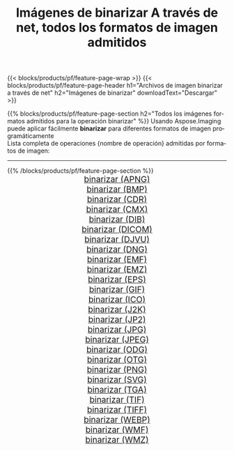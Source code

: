 ﻿---
title: Imágenes de binarizar A través de net, todos los formatos de imagen admitidos 
weight: 3920
url: /es/net/binarize 
lang: es
langdirlevel: 2
locales: zh-hans,ja,it,ru,de,es,fr,nl,id,lt,pl,pt,vi,tr,ko,zh-hant,ar,hi,th,sv,cs,uk,he
description: Usando Aspose.Imaging puede fácilmente binarizar imágenes a través de net
---

{{< blocks/products/pf/feature-page-wrap >}}
{{< blocks/products/pf/feature-page-header h1="Archivos de imagen binarizar a través de net" h2="Imágenes de binarizar" downloadText="Descargar" >}}


{{% blocks/products/pf/feature-page-section  h2="Todos los imágenes formatos admitidos para la operación binarizar" %}}
Usando Aspose.Imaging puede aplicar fácilmente **binarizar** para diferentes formatos de imagen programáticamente
<br/>
Lista completa de operaciones {nombre de operación} admitidas por formatos de imagen:
<hr/>
{{% /blocks/products/pf/feature-page-section %}}
<div class="container-fluid productfamilypage bg-gray">
    <div class="convertypes bg-gray agp-content section">
        <div class="container">
		<div class="row other-converters" style="gap: 10px;font-size: 19px;text-align:center;">
		    <div class='col-md-2 other-converter remove-lp remove-rp'><a href="/imaging/es/net/binarize/apng" style="padding:15px;">binarizar (APNG)</a></div><div class='col-md-2 other-converter remove-lp remove-rp'><a href="/imaging/es/net/binarize/bmp" style="padding:15px;">binarizar (BMP)</a></div><div class='col-md-2 other-converter remove-lp remove-rp'><a href="/imaging/es/net/binarize/cdr" style="padding:15px;">binarizar (CDR)</a></div><div class='col-md-2 other-converter remove-lp remove-rp'><a href="/imaging/es/net/binarize/cmx" style="padding:15px;">binarizar (CMX)</a></div><div class='col-md-2 other-converter remove-lp remove-rp'><a href="/imaging/es/net/binarize/dib" style="padding:15px;">binarizar (DIB)</a></div><div class='col-md-2 other-converter remove-lp remove-rp'><a href="/imaging/es/net/binarize/dicom" style="padding:15px;">binarizar (DICOM)</a></div><div class='col-md-2 other-converter remove-lp remove-rp'><a href="/imaging/es/net/binarize/djvu" style="padding:15px;">binarizar (DJVU)</a></div><div class='col-md-2 other-converter remove-lp remove-rp'><a href="/imaging/es/net/binarize/dng" style="padding:15px;">binarizar (DNG)</a></div><div class='col-md-2 other-converter remove-lp remove-rp'><a href="/imaging/es/net/binarize/emf" style="padding:15px;">binarizar (EMF)</a></div><div class='col-md-2 other-converter remove-lp remove-rp'><a href="/imaging/es/net/binarize/emz" style="padding:15px;">binarizar (EMZ)</a></div><div class='col-md-2 other-converter remove-lp remove-rp'><a href="/imaging/es/net/binarize/eps" style="padding:15px;">binarizar (EPS)</a></div><div class='col-md-2 other-converter remove-lp remove-rp'><a href="/imaging/es/net/binarize/gif" style="padding:15px;">binarizar (GIF)</a></div><div class='col-md-2 other-converter remove-lp remove-rp'><a href="/imaging/es/net/binarize/ico" style="padding:15px;">binarizar (ICO)</a></div><div class='col-md-2 other-converter remove-lp remove-rp'><a href="/imaging/es/net/binarize/j2k" style="padding:15px;">binarizar (J2K)</a></div><div class='col-md-2 other-converter remove-lp remove-rp'><a href="/imaging/es/net/binarize/jp2" style="padding:15px;">binarizar (JP2)</a></div><div class='col-md-2 other-converter remove-lp remove-rp'><a href="/imaging/es/net/binarize/jpg" style="padding:15px;">binarizar (JPG)</a></div><div class='col-md-2 other-converter remove-lp remove-rp'><a href="/imaging/es/net/binarize/jpeg" style="padding:15px;">binarizar (JPEG)</a></div><div class='col-md-2 other-converter remove-lp remove-rp'><a href="/imaging/es/net/binarize/odg" style="padding:15px;">binarizar (ODG)</a></div><div class='col-md-2 other-converter remove-lp remove-rp'><a href="/imaging/es/net/binarize/otg" style="padding:15px;">binarizar (OTG)</a></div><div class='col-md-2 other-converter remove-lp remove-rp'><a href="/imaging/es/net/binarize/png" style="padding:15px;">binarizar (PNG)</a></div><div class='col-md-2 other-converter remove-lp remove-rp'><a href="/imaging/es/net/binarize/svg" style="padding:15px;">binarizar (SVG)</a></div><div class='col-md-2 other-converter remove-lp remove-rp'><a href="/imaging/es/net/binarize/tga" style="padding:15px;">binarizar (TGA)</a></div><div class='col-md-2 other-converter remove-lp remove-rp'><a href="/imaging/es/net/binarize/tif" style="padding:15px;">binarizar (TIF)</a></div><div class='col-md-2 other-converter remove-lp remove-rp'><a href="/imaging/es/net/binarize/tiff" style="padding:15px;">binarizar (TIFF)</a></div><div class='col-md-2 other-converter remove-lp remove-rp'><a href="/imaging/es/net/binarize/webp" style="padding:15px;">binarizar (WEBP)</a></div><div class='col-md-2 other-converter remove-lp remove-rp'><a href="/imaging/es/net/binarize/wmf" style="padding:15px;">binarizar (WMF)</a></div><div class='col-md-2 other-converter remove-lp remove-rp'><a href="/imaging/es/net/binarize/wmz" style="padding:15px;">binarizar (WMZ)</a></div>
                </div>
        </div>
    </div>
</div>
<br/>
